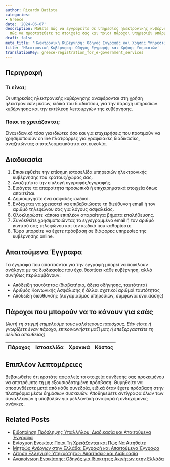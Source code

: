 ```yaml
---
author: Ricardo Batista
categories:
- Greece
date: '2024-06-07'
description: Μάθετε πώς να εγγραφείτε σε υπηρεσίες ηλεκτρονικής κυβέρνησης, τι χρειάζεστε,
  πώς να προστατεύετε τα στοιχεία σας και ποιοι πάροχοι υπηρεσιών υπάρχουν για σας.
draft: false
meta_title: 'Ηλεκτρονική Κυβέρνηση: Οδηγός Εγγραφής και Χρήσης Υπηρεσιών'
title: 'Ηλεκτρονική Κυβέρνηση: Οδηγός Εγγραφής και Χρήσης Υπηρεσιών'
translationKey: greece-registration_for_e-government_services
---
```



## Περιγραφή
### Τι είναι;
Οι υπηρεσίες ηλεκτρονικής κυβέρνησης αναφέρονται στη χρήση ηλεκτρονικών μέσων, ειδικά του διαδικτύου, για την παροχή υπηρεσιών κυβέρνησης και την εκτέλεση λειτουργιών της κυβέρνησης.

### Ποιοι το χρειάζονται;
Είναι ιδανικό τόσο για ιδιώτες όσο και για επιχειρήσεις που προτιμούν να χρησιμοποιούν online πλατφόρμες για γραφειακές διαδικασίες, αναζητώντας αποτελεσματικότητα και ευκολία.

## Διαδικασία
1. Επισκεφθείτε την επίσημη ιστοσελίδα υπηρεσιών ηλεκτρονικής κυβέρνησης του κράτους/χώρας σας.
2. Αναζητήστε την επιλογή εγγραφής/εγγραφής.
3. Εισάγετε τα απαραίτητα προσωπικά ή επιχειρηματικά στοιχεία όπως απαιτείται.
4. Δημιουργήστε ένα ασφαλές κωδικό.
5. Ενδέχεται να χρειαστεί να επιβεβαιώσετε τη διεύθυνση email ή τον αριθμό τηλεφώνου σας για λόγους ασφαλείας.
6. Ολοκληρώστε κάποια επιπλέον απαραίτητα βήματα επαλήθευσης.
7. Συνδεθείτε χρησιμοποιώντας το εγγεγραμμένο email ή τον αριθμό κινητού σας τηλεφώνου και τον κωδικό που καθορίσατε.
8. Τώρα μπορείτε να έχετε πρόσβαση σε διάφορες υπηρεσίες της κυβέρνησης online.

## Απαιτούμενα Έγγραφα
Τα έγγραφα που απαιτούνται για την εγγραφή μπορεί να ποικίλουν ανάλογα με τις διαδικασίες που έχει θεσπίσει κάθε κυβέρνηση, αλλά συνήθως περιλαμβάνουν:
- Απόδειξη ταυτότητας (διαβατήριο, άδεια οδήγησης, ταυτότητα)
- Αριθμός Κοινωνικής Ασφάλισης ή άλλοι σχετικοί αριθμοί ταυτότητας
- Απόδειξη διεύθυνσης (λογαριασμός υπηρεσιών, συμφωνία ενοικίασης)

## Πάροχοι που μπορούν να το κάνουν για εσάς

_(Αυτή τη στιγμή επιμελούμε τους καλύτερους παρόχους. Εάν είστε ή γνωρίζετε έναν πάροχο, επικοινωνήστε μαζί μας ή επεξεργαστείτε τη σελίδα απευθείας)_

| Πάροχος | Ιστοσελίδα | Χρονικά | Κόστος |
| --------------- | --------------- | :-------------: | :-------------: |

## Επιπλέον λεπτομέρειες
Βεβαιωθείτε ότι κρατάτε ασφαλείς τα στοιχεία σύνδεσής σας προκειμένου να αποτρέψετε τη μη εξουσιοδοτημένη πρόσβαση. Θυμηθείτε να αποσυνδέεστε μετά από κάθε συνεδρία, ειδικά όταν έχετε πρόσβαση στην πλατφόρμα μέσω δημόσιων συσκευών. Αποθηκεύετε αντίγραφα όλων των συναλλαγών ή υποβολών για μελλοντική αναφορά ή ενδεχόμενες ανάγκες.
## Related Posts

- [Ειδοποίηση Πρόσληψης Υπαλλήλου: Διαδικασία και Απαιτούμενα Έγγραφα](https://tramitit.com/el/guides/greece/gnostopoiese_proslepses_ergazomenou/)
- [Ενίσχυση Ενοικίου: Ποιοι Τη Χρειάζονται και Πώς Να Αιτηθείτε](https://tramitit.com/el/guides/greece/aitese_gia_epidotese_enoikiou/)
- [Μητρώο Ανέργων στην Ελλάδα: Εγγραφή και Απαιτούμενα Έγγραφα](https://tramitit.com/el/guides/greece/eggraphe_sta_metroa_anergon/)
- [Αίτηση Ελληνικής Υπηκοότητας: Απαιτήσεις και Διαδικασία](https://tramitit.com/el/guides/greece/aitese_gia_apoktese_ellenikes_ithageneias/)
- [Ανακοίνωση Ενοικίασης: Οδηγός για Ιδιοκτήτες Ακινήτων στην Ελλάδα](https://tramitit.com/el/guides/greece/anaggelia_misthoses/)
